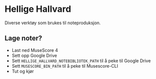 # Hellige Hallvard

Diverse verktøy som brukes til noteproduksjon.


## Lage noter?

* Last ned MuseScore 4
* Sett opp Google Drive
* Sett `HELLIGE_HALLVARD_NOTEBIBLIOTEK_PATH` til å peke til Google Drive
* Sett `MUSESCORE_BIN_PATH` til å peke til Musescore-CLI
* Tut og kjør